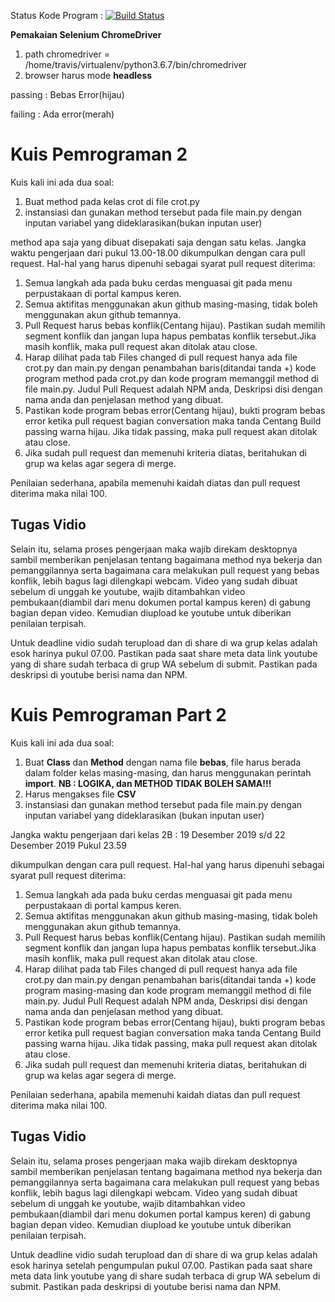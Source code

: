 Status Kode Program : [![Build Status](https://travis-ci.com/awangga/belajarpython.svg?branch=master)](https://travis-ci.com/awangga/belajarpython)

**Pemakaian Selenium ChromeDriver**
1. path chromedriver = /home/travis/virtualenv/python3.6.7/bin/chromedriver
2. browser harus mode **headless**

passing : Bebas Error(hijau)

failing : Ada error(merah)

# Kuis Pemrograman 2
Kuis kali ini ada dua soal:
1. Buat method pada kelas crot di file crot.py
2. instansiasi dan gunakan method tersebut pada file main.py dengan inputan variabel yang dideklarasikan(bukan inputan user)

method apa saja yang dibuat disepakati saja dengan satu kelas. Jangka waktu pengerjaan dari pukul 13.00-18.00 dikumpulkan dengan cara pull request. Hal-hal yang harus dipenuhi sebagai syarat pull request diterima:
1. Semua langkah ada pada buku cerdas menguasai git pada menu perpustakaan di portal kampus keren.
2. Semua aktifitas menggunakan akun github masing-masing, tidak boleh menggunakan akun github temannya.
3. Pull Request harus bebas konflik(Centang hijau). Pastikan sudah memilih segment konflik dan jangan lupa hapus pembatas konflik tersebut.Jika masih konflik, maka pull request akan ditolak atau close.
4. Harap dilihat pada tab Files changed di pull request hanya ada file crot.py dan main.py dengan penambahan baris(ditandai tanda +) kode program method pada crot.py dan kode program memanggil method di file main.py. Judul Pull Request adalah NPM anda, Deskripsi disi dengan nama anda dan penjelasan method yang dibuat.
5. Pastikan kode program bebas error(Centang hijau), bukti program bebas error ketika pull request bagian conversation maka tanda Centang Build passing warna hijau. Jika tidak passing, maka pull request akan ditolak atau close.
6. Jika sudah pull request dan memenuhi kriteria diatas, beritahukan di grup wa kelas agar segera di merge.

Penilaian sederhana, apabila memenuhi kaidah diatas dan pull request diterima maka nilai 100. 

## Tugas Vidio
Selain itu, selama proses pengerjaan maka wajib direkam desktopnya sambil memberikan penjelasan tentang bagaimana method nya bekerja dan pemanggilannya serta bagaimana cara melakukan pull request yang bebas konflik, lebih bagus lagi dilengkapi webcam. Video yang sudah dibuat sebelum di unggah ke youtube, wajib ditambahkan video pembukaan(diambil dari menu dokumen portal kampus keren) di gabung bagian depan video. Kemudian diupload ke youtube untuk diberikan penilaian terpisah. 

Untuk deadline vidio sudah terupload dan di share di wa grup kelas adalah esok harinya pukul 07.00. Pastikan pada saat share meta data link youtube yang di share sudah terbaca di grup WA sebelum di submit. Pastikan pada deskripsi di youtube berisi nama dan NPM.

# Kuis Pemrograman Part 2
Kuis kali ini ada dua soal:
1. Buat **Class** dan **Method** dengan nama file **bebas**, file harus berada dalam folder kelas masing-masing, dan harus menggunakan perintah **import**. **NB : LOGIKA, dan METHOD TIDAK BOLEH SAMA!!!**
2. Harus mengakses file **CSV**
2. instansiasi dan gunakan method tersebut pada file main.py dengan inputan variabel yang dideklarasikan (bukan inputan user)

Jangka waktu pengerjaan dari 
kelas 2B : 19 Desember 2019 s/d 22 Desember 2019 Pukul 23.59 


dikumpulkan dengan cara pull request. Hal-hal yang harus dipenuhi sebagai syarat pull request diterima:
1. Semua langkah ada pada buku cerdas menguasai git pada menu perpustakaan di portal kampus keren.
2. Semua aktifitas menggunakan akun github masing-masing, tidak boleh menggunakan akun github temannya.
3. Pull Request harus bebas konflik(Centang hijau). Pastikan sudah memilih segment konflik dan jangan lupa hapus pembatas konflik tersebut.Jika masih konflik, maka pull request akan ditolak atau close.
4. Harap dilihat pada tab Files changed di pull request hanya ada file crot.py dan main.py dengan penambahan baris(ditandai tanda +) kode program masing-masing dan kode program memanggil method di file main.py. Judul Pull Request adalah NPM anda, Deskripsi disi dengan nama anda dan penjelasan method yang dibuat.
5. Pastikan kode program bebas error(Centang hijau), bukti program bebas error ketika pull request bagian conversation maka tanda Centang Build passing warna hijau. Jika tidak passing, maka pull request akan ditolak atau close.
6. Jika sudah pull request dan memenuhi kriteria diatas, beritahukan di grup wa kelas agar segera di merge.

Penilaian sederhana, apabila memenuhi kaidah diatas dan pull request diterima maka nilai 100. 

## Tugas Vidio
Selain itu, selama proses pengerjaan maka wajib direkam desktopnya sambil memberikan penjelasan tentang bagaimana method nya bekerja dan pemanggilannya serta bagaimana cara melakukan pull request yang bebas konflik, lebih bagus lagi dilengkapi webcam. Video yang sudah dibuat sebelum di unggah ke youtube, wajib ditambahkan video pembukaan(diambil dari menu dokumen portal kampus keren) di gabung bagian depan video. Kemudian diupload ke youtube untuk diberikan penilaian terpisah. 

Untuk deadline vidio sudah terupload dan di share di wa grup kelas adalah esok harinya setelah pengumpulan pukul 07.00. Pastikan pada saat share meta data link youtube yang di share sudah terbaca di grup WA sebelum di submit. Pastikan pada deskripsi di youtube berisi nama dan NPM.
